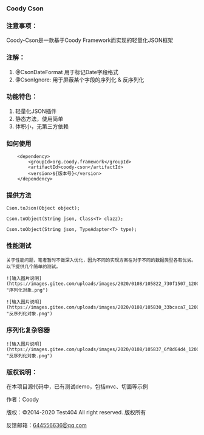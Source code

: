 
### Coody Cson

### 注意事项：
   Coody-Cson是一款基于Coody Framework而实现的轻量化JSON框架
### 注解：
1) @CsonDateFormat
用于标记Date字段格式
2) @CsonIgnore:
用于屏蔽某个字段的序列化 & 反序列化




### 功能特色：
1) 轻量化JSON插件
2) 静态方法，使用简单
3) 体积小，无第三方依赖

### 如何使用


```
	<dependency>
	    <groupId>org.coody.framework</groupId>
	    <artifactId>coody-cson</artifactId>
	    <version>${版本号}</version>
	</dependency>
```

### 提供方法
	
	Cson.toJson(Object object);
	
	Cson.toObject(String json, Class<T> clazz);
	
	Cson.toObject(String json, TypeAdapter<T> type);
	

### 性能测试

	关于性能问题，笔者暂时不做深入优化，因为不同的实现方案在对于不同的数据类型各有优劣。以下提供几个简单的测试。

    ![输入图片说明](https://images.gitee.com/uploads/images/2020/0108/105822_730f1507_1200611.png "序列化对象.png")

    ![输入图片说明](https://images.gitee.com/uploads/images/2020/0108/105830_33bcaca7_1200611.png "反序列化对象.png")
	
	
### 序列化复杂容器

	![输入图片说明](https://images.gitee.com/uploads/images/2020/0108/105837_6f8d64d4_1200611.png "反序列化对象.png")
	
	
### 版权说明：

在本项目源代码中，已有测试demo，包括mvc、切面等示例

作者：Coody
    
版权：©2014-2020 Test404 All right reserved. 版权所有

反馈邮箱：644556636@qq.com


